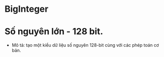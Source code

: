 # BigInteger
# Số nguyên lớn - 128 bit.
- Mô tả: tạo một kiểu dữ liệu số nguyên 128-bit cùng với các phép toán cơ bản.
